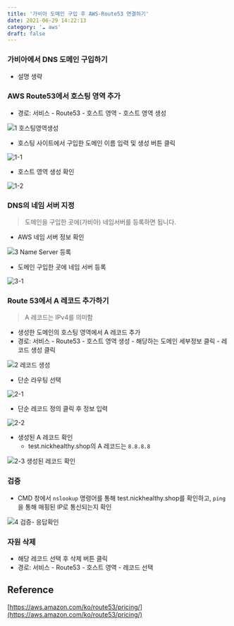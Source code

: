 ```yaml
---
title: '가비아 도메인 구입 후 AWS-Route53 연결하기'
date: 2021-06-29 14:22:13
category: '☁️ aws'
draft: false
---
```


### 가비아에서 DNS 도메인 구입하기

- 설명 생략

### AWS Route53에서 호스팅 영역 추가

- 경로: 서비스 - Route53 - 호스트 영역 - 호스트 영역 생성

![1  호스팅영역생성](https://user-images.githubusercontent.com/66216102/123772969-3dd06c80-d907-11eb-88dd-05f663e3a936.JPG)

- 호스팅 사이트에서 구입한 도메인 이름 입력 및 생성 버튼 클릭

![1-1](https://user-images.githubusercontent.com/66216102/123772951-39a44f00-d907-11eb-9292-63d6fbf205e0.JPG)

- 호스트 영역 생성 확인

![1-2](https://user-images.githubusercontent.com/66216102/123772956-3ad57c00-d907-11eb-9a20-172472d4aaf9.JPG)

### DNS의 네임 서버 지정

> 도메인을 구입한 곳에(가비아) 네임서버를 등록하면 됩니다.

- AWS 네임 서버 정보 확인

![3  Name Server 등록](https://user-images.githubusercontent.com/66216102/123772965-3d37d600-d907-11eb-9e05-367a9685d785.JPG)

- 도메인 구입한 곳에 네임 서버 등록

![3-1](https://user-images.githubusercontent.com/66216102/123772968-3d37d600-d907-11eb-86ba-bb39a11f74c7.JPG)

### Route 53에서 A 레코드 추가하기

> A 레코드는 IPv4를 의미함

- 생성한 도메인의 호스팅 영역에서 A 레코드 추가
- 경로: 서비스 - Route53 - 호스트 영역 생성 - 해당하는 도메인 세부정보 클릭 - 레코드 생성 클릭

![2  레코드 생성](https://user-images.githubusercontent.com/66216102/123772957-3b6e1280-d907-11eb-81d3-742046649611.JPG)

- 단순 라우팅 선택

![2-1](https://user-images.githubusercontent.com/66216102/123772961-3b6e1280-d907-11eb-9c44-d02de4c0732d.JPG)

- 단순 레코드 정의 클릭 후 정보 입력

![2-2](https://user-images.githubusercontent.com/66216102/123772963-3c06a900-d907-11eb-84fc-a60a25dfcc51.JPG)

- 생성된 A 레코드 확인
  - test.nickhealthy.shop의 A 레코드는 `8.8.8.8`

![2-3 생성된 레코드 확인](https://user-images.githubusercontent.com/66216102/123772964-3c9f3f80-d907-11eb-8842-e9402372a111.JPG)

### 검증

- CMD 창에서 `nslookup` 명령어를 통해 test.nickhealthy.shop를 확인하고, `ping`을 통해 매핑된 IP로 통신되는지 확인

![4  검증- 응답확인](https://user-images.githubusercontent.com/66216102/123775138-0ebafa80-d909-11eb-9f64-9a7990101cf2.JPG)

### 자원 삭제

- 해당 레코드 선택 후 삭제 버튼 클릭
- 경로: 서비스 - Route53 - 호스트 영역 - 레코드 선택

## Reference

[https://aws.amazon.com/ko/route53/pricing/](https://aws.amazon.com/ko/route53/pricing/)
